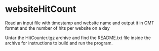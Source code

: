 # websiteHitCount
Read an input file with timestamp and website name and output it in GMT format and the number of hits per website on a day

Untar the HitCounter.tgz archive and find the README.txt file inside the archive for instructions to build and run the program.
